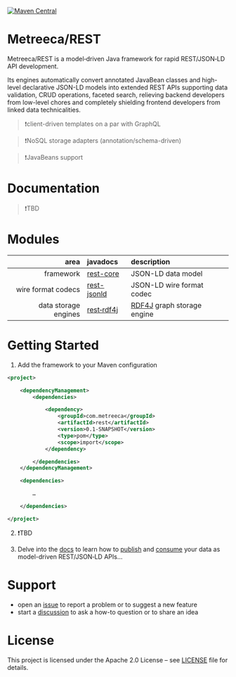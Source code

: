 [![Maven Central](https://img.shields.io/maven-central/v/com.metreeca/rest.svg)](https://search.maven.org/artifact/com.metreeca/rest/)

# Metreeca/REST

Metreeca/REST is a model‑driven Java framework for rapid REST/JSON‑LD API development.

Its engines automatically convert annotated JavaBean classes and high-level declarative JSON-LD models into extended REST
APIs supporting data validation, CRUD operations, faceted search, relieving backend developers from low-level chores and
completely shielding frontend developers from linked data technicalities.

> ❗client-driven templates on a par with GraphQL

> ❗️NoSQL storage adapters (annotation/schema-driven)

> ❗️JavaBeans support

# Documentation

> ❗️TBD

# Modules

|                 area | javadocs                                                     | description                                     |
| -------------------: | :----------------------------------------------------------- | :---------------------------------------------- |
|            framework | [rest-core](https://javadoc.io/doc/com.metreeca/rest-core)   | JSON-LD data model                              |
|   wire format codecs | [rest-jsonld](https://javadoc.io/doc/com.metreeca/rest-jsonld) | JSON-LD wire format codec                       |
| data storage engines | [rest‑rdf4j](https://javadoc.io/doc/com.metreeca/rest-rdf4j) | [RDF4J](https://rdf4j.org) graph storage engine |

# Getting Started

1. Add the framework to your Maven configuration

```xml 
<project>

    <dependencyManagement>
        <dependencies>

            <dependency>
                <groupId>com.metreeca</groupId>
                <artifactId>rest</artifactId>
                <version>0.1-SNAPSHOT</version>
                <type>pom</type>
                <scope>import</scope>
            </dependency>

        </dependencies>
    </dependencyManagement>

    <dependencies>

        …

    </dependencies>

</project>
```

2. ❗️TBD

4. Delve into the [docs](https://metreeca.github.io/rest/) to learn how
   to [publish](http://metreeca.github.io/rest/tutorials/publishing-jsonld-apis)
   and [consume](https://metreeca.github.io/rest/tutorials/consuming-jsonld-apis) your data as model-driven REST/JSON‑LD
   APIs…

# Support

- open an [issue](https://github.com/metreeca/rest/issues) to report a problem or to suggest a new feature
- start a [discussion](https://github.com/metreeca/rest/discussions) to ask a how-to question or to share an idea

# License

This project is licensed under the Apache 2.0 License – see [LICENSE](https://github.com/metreeca/rest/blob/main/LICENSE)
file for details.

